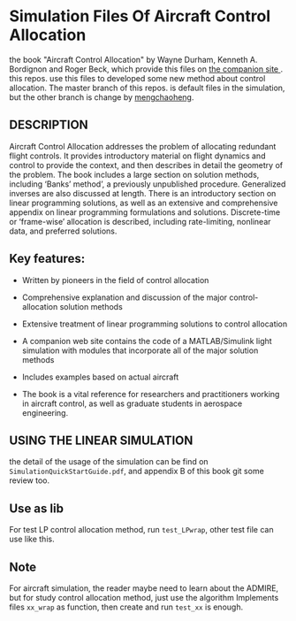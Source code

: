 # Simulation Files Of Aircraft Control Allocation
the book "Aircraft Control Allocation" by Wayne Durham, Kenneth A. Bordignon and Roger Beck, which provide this files on [the companion site ](https://www.wiley.com//legacy/wileychi/durham2/). this repos. use this files to developed some new method about control allocation. The master branch of this repos. is default files in the simulation, but the other branch is change by [mengchaoheng](https://github.com/mengchaoheng).

## DESCRIPTION

Aircraft Control Allocation addresses the problem of allocating redundant flight controls. It provides introductory material on flight dynamics and control to provide the context, and then describes in detail the geometry of the problem. The book includes a large section on solution methods, including ‘Banks’ method’, a previously unpublished procedure. Generalized inverses are also discussed at length. There is an introductory section on linear programming solutions, as well as an extensive and comprehensive appendix on linear programming formulations and solutions. Discrete-time or ‘frame-wise’ allocation is described, including rate-limiting, nonlinear data, and preferred solutions.

## Key features:

* Written by pioneers in the field of control allocation

* Comprehensive explanation and discussion of the major control-allocation solution methods

* Extensive treatment of linear programming solutions to control allocation

* A companion web site contains the code of a MATLAB/Simulink light simulation with modules that incorporate all of the major solution methods

* Includes examples based on actual aircraft

* The book is a vital reference for researchers and practitioners working in aircraft control, as well as graduate students in aerospace engineering.


## USING THE LINEAR SIMULATION
the detail of the usage of the simulation can be find on `SimulationQuickStartGuide.pdf`, and appendix B of this book git some review too.

## Use as lib
For test LP control allocation method, run `test_LPwrap`, other test file can use like this.

## Note 
For aircraft simulation, the reader maybe need to learn about the ADMIRE, but for study control allocation method, just use the algorithm Implements files `xx_wrap` as function, then create and run `test_xx` is enough.
